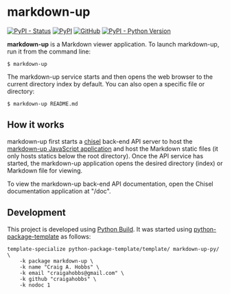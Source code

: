 # markdown-up

[![PyPI - Status](https://img.shields.io/pypi/status/markdown-up)](https://pypi.org/project/markdown-up/)
[![PyPI](https://img.shields.io/pypi/v/markdown-up)](https://pypi.org/project/markdown-up/)
[![GitHub](https://img.shields.io/github/license/craigahobbs/markdown-up-py)](https://github.com/craigahobbs/markdown-up-py/blob/main/LICENSE)
[![PyPI - Python Version](https://img.shields.io/pypi/pyversions/markdown-up)](https://pypi.org/project/markdown-up/)

**markdown-up** is a Markdown viewer application. To launch markdown-up, run it from the command line:

```
$ markdown-up
```

The markdown-up service starts and then opens the web browser to the current directory index by default. You can also
open a specific file or directory:

```
$ markdown-up README.md
```


## How it works

markdown-up first starts a [chisel](https://pypi.org/project/chisel/) back-end API server to host the
[markdown-up JavaScript application](https://www.npmjs.com/package/markdown-up)
and host the Markdown static files (it only hosts statics below the root directory). Once the API service has
started, the markdown-up application opens the desired directory (index) or Markdown file for viewing.

To view the markdown-up back-end API documentation, open the Chisel documentation application at "/doc".


## Development

This project is developed using [Python Build](https://github.com/craigahobbs/python-build#readme). It was started
using [python-package-template](https://github.com/craigahobbs/python-package-template#readme) as follows:

```
template-specialize python-package-template/template/ markdown-up-py/ \
    -k package markdown-up \
    -k name "Craig A. Hobbs" \
    -k email "craigahobbs@gmail.com" \
    -k github "craigahobbs" \
    -k nodoc 1
```
